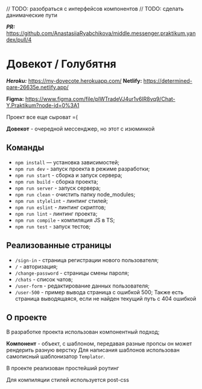 // TODO: разобраться с интерфейсов компонентов
// TODO: сделать данимаческие пути

***PR:*** https://github.com/AnastasiiaRyabchikova/middle.messenger.praktikum.yandex/pull/4
 
# Довекот / Голубятня

***Heroku:*** https://my-dovecote.herokuapp.com/
**Netlify:** https://determined-pare-26635e.netlify.app/

**Figma:** https://www.figma.com/file/plWTradeVJ4ur1v6IR8vq9/Chat-Y.Praktikum?node-id=0%3A1

Проект все еще сыроват =(

**Довекот** - очередной мессенджер, но этот с изюминкой
## Команды

- `npm install` — установка зависимостей;
- `npm run dev` - запуск проекта в режиме разработки;
- `npm run start` - сборка и запуск сервера;
- `npm run build` - сборка проекта;
- `npm run server` - запуск сервера;
- `npm run clean` - очистить папку node_modules;
- `npm run stylelint` - линтинг стилей;
- `npm run eslint` - линтинг скриптов;
- `npm run lint` - линтинг проекта;
- `npm run compile` - компиляция JS в TS;
- `npm run test` - запуск тестов;

## Реализованные страницы

- `/sign-in` - страница регистрации нового пользователя;
- `/` - авторизация;
- `/change-password` - страницы смены пароля;
- `/chats` - список чатов;
- `/user-form` - редактирование данных пользователя;
- `/user-500` - пример вывода страница с ошибкой 500;
Также есть страница выводящаяся, если не найден текущий путь с 404 ошибкой

## О проекте

В разработке проекта использован компонентный подход;

**Компонент** - объект, с шаблоном, передавая разные пропсы он может рендерить разную верстку
Для написания шаблонов использован самописный шаблонизатор `Templator`.

В проекте реализован простейший роутинг

Для компиляции стилей используется post-css
